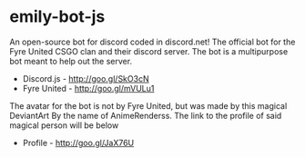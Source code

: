 # emily-bot-js

An open-source bot for discord coded in discord.net! The official bot for the Fyre United CSGO clan and their discord server. The bot is a multipurpose bot meant to help out the server.

- Discord.js - http://goo.gl/SkO3cN
- Fyre United - http://goo.gl/mVULu1

The avatar for the bot is not by Fyre United, but was made by this magical DeviantArt By the name of AnimeRenderss. The link to the profile of said magical person will be below

- Profile - http://goo.gl/JaX76U
